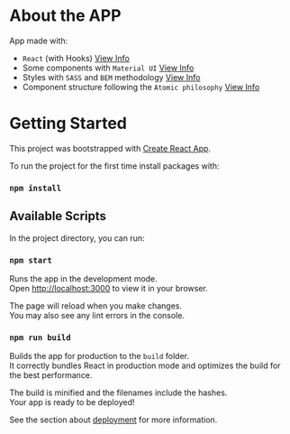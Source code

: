 
# About the APP

 App made with: 

- `React` (with Hooks) [View Info](https://es.reactjs.org/)
- Some components with `Material UI` [View Info](https://mui.com/) 
- Styles with `SASS` and `BEM` methodology  [View Info](https://en.bem.info/methodology/)
- Component structure following the `Atomic philosophy`  [View Info](https://bradfrost.com/blog/post/atomic-web-design/)

# Getting Started 

This project was bootstrapped with [Create React App](https://github.com/facebook/create-react-app).

To run the project for the first time install packages with:
### `npm install`

## Available Scripts

In the project directory, you can run:

### `npm start`

Runs the app in the development mode.\
Open [http://localhost:3000](http://localhost:3000) to view it in your browser.

The page will reload when you make changes.\
You may also see any lint errors in the console.


### `npm run build`

Builds the app for production to the `build` folder.\
It correctly bundles React in production mode and optimizes the build for the best performance.

The build is minified and the filenames include the hashes.\
Your app is ready to be deployed!

See the section about [deployment](https://facebook.github.io/create-react-app/docs/deployment) for more information.



